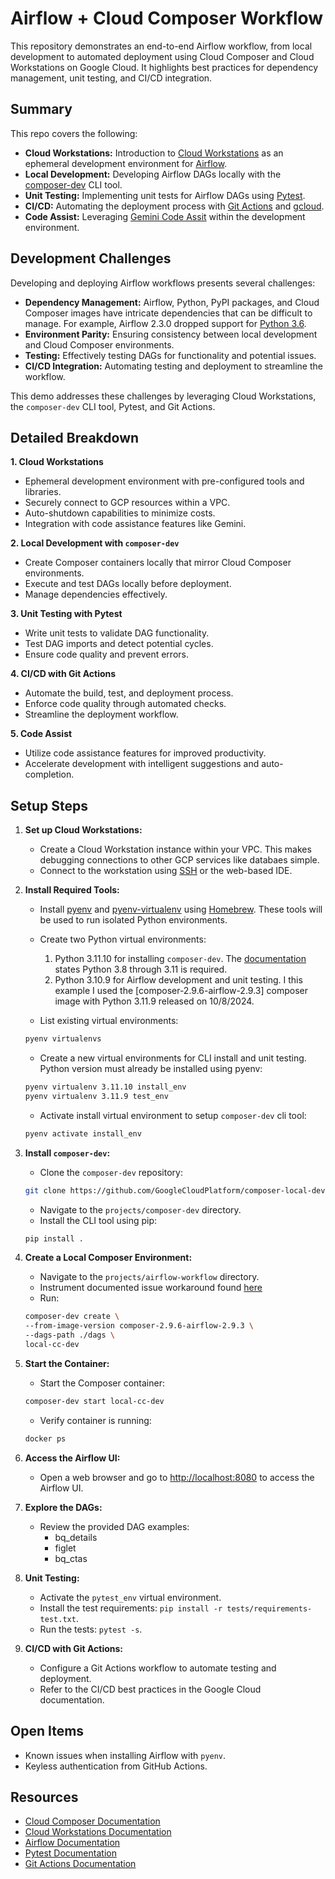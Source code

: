 # Airflow + Cloud Composer Workflow

This repository demonstrates an end-to-end Airflow workflow, from local development to automated deployment using Cloud Composer and Cloud Workstations on Google Cloud. It highlights best practices for dependency management, unit testing, and CI/CD integration.

## Summary

This repo covers the following:

- **Cloud Workstations:** Introduction to [Cloud Workstations](https://cloud.google.com/workstations/?e=48754805&hl=en) as an ephemeral development environment for [Airflow](https://airflow.apache.org/).
- **Local Development:** Developing Airflow DAGs locally with the [composer-dev](https://github.com/GoogleCloudPlatform/composer-local-dev) CLI tool.
- **Unit Testing:** Implementing unit tests for Airflow DAGs using [Pytest](https://docs.pytest.org/en/stable/).
- **CI/CD:** Automating the deployment process with [Git Actions](https://docs.github.com/en/actions/about-github-actions/understanding-github-actions) and [gcloud](https://cloud.google.com/sdk/gcloud).
- **Code Assist:** Leveraging [Gemini Code Assit](https://cloud.google.com/products/gemini/code-assist?e=48754805&hl=en) within the development environment.

## Development Challenges

Developing and deploying Airflow workflows presents several challenges:

- **Dependency Management:** Airflow, Python, PyPI packages, and Cloud Composer images have intricate dependencies that can be difficult to manage. For example, Airflow 2.3.0 dropped support for [Python 3.6](https://github.com/apache/airflow/pull/20467).
- **Environment Parity:** Ensuring consistency between local development and Cloud Composer environments.
- **Testing:** Effectively testing DAGs for functionality and potential issues.
- **CI/CD Integration:** Automating testing and deployment to streamline the workflow.

This demo addresses these challenges by leveraging Cloud Workstations, the `composer-dev` CLI tool, Pytest, and Git Actions.

## Detailed Breakdown

**1. Cloud Workstations**

- Ephemeral development environment with pre-configured tools and libraries.
- Securely connect to GCP resources within a VPC.
- Auto-shutdown capabilities to minimize costs.
- Integration with code assistance features like Gemini.

**2. Local Development with `composer-dev`**

- Create Composer containers locally that mirror Cloud Composer environments.
- Execute and test DAGs locally before deployment.
- Manage dependencies effectively.

**3. Unit Testing with Pytest**

- Write unit tests to validate DAG functionality.
- Test DAG imports and detect potential cycles.
- Ensure code quality and prevent errors.

**4. CI/CD with Git Actions**

- Automate the build, test, and deployment process.
- Enforce code quality through automated checks.
- Streamline the deployment workflow.

**5. Code Assist**

- Utilize code assistance features for improved productivity.
- Accelerate development with intelligent suggestions and auto-completion.

## Setup Steps

1.  **Set up Cloud Workstations:**

    - Create a Cloud Workstation instance within your VPC. This makes debugging connections to other GCP services like databaes simple.
    - Connect to the workstation using [SSH](https://cloud.google.com/workstations/docs/develop-code-using-local-vscode-editor) or the web-based IDE.

2.  **Install Required Tools:**

    - Install [pyenv](https://github.com/pyenv/pyenv-virtualenv) and [pyenv-virtualenv](https://github.com/pyenv/pyenv-virtualenv) using [Homebrew](https://docs.brew.sh/Homebrew-on-Linux). These tools will be used to run isolated Python environments.
    - Create two Python virtual environments:

      1. Python 3.11.10 for installing `composer-dev`. The [documentation](https://cloud.google.com/composer/docs/concepts/versioning/composer-versions#images-composer-2) states Python 3.8 through 3.11 is required.
      2. Python 3.10.9 for Airflow development and unit testing. I this example I used the [composer-2.9.6-airflow-2.9.3] composer image with Python 3.11.9 released on 10/8/2024.

    - List existing virtual environments:

    ```bash
    pyenv virtualenvs
    ```

    - Create a new virtual environments for CLI install and unit testing. Python version must already be installed using pyenv:

    ```bash
    pyenv virtualenv 3.11.10 install_env
    pyenv virtualenv 3.11.9 test_env
    ```

    - Activate install virtual environment to setup `composer-dev` cli tool:

    ```bash
    pyenv activate install_env
    ```

3.  **Install `composer-dev`:**

    - Clone the `composer-dev` repository:

    ```bash
    git clone https://github.com/GoogleCloudPlatform/composer-local-dev.git`
    ```

    - Navigate to the `projects/composer-dev` directory.
    - Install the CLI tool using pip:

    ```bash
    pip install .
    ```

4.  **Create a Local Composer Environment:**

    - Navigate to the `projects/airflow-workflow` directory.
    - Instrument documented issue workaround found [here](https://github.com/GoogleCloudPlatform/composer-local-dev/issues/61)
    - Run:

    ```bash
    composer-dev create \
    --from-image-version composer-2.9.6-airflow-2.9.3 \
    --dags-path ./dags \
    local-cc-dev
    ```

5.  **Start the Container:**

    - Start the Composer container:

    ```bash
    composer-dev start local-cc-dev
    ```

    - Verify container is running:

    ```bash
    docker ps
    ```

6.  **Access the Airflow UI:**

    - Open a web browser and go to [http://localhost:8080](http://localhost:8080) to access the Airflow UI.

7.  **Explore the DAGs:**

    - Review the provided DAG examples:
      - bq_details
      - figlet
      - bq_ctas

8.  **Unit Testing:**

    - Activate the `pytest_env` virtual environment.
    - Install the test requirements: `pip install -r tests/requirements-test.txt`.
    - Run the tests: `pytest -s`.

9.  **CI/CD with Git Actions:**

    - Configure a Git Actions workflow to automate testing and deployment.
    - Refer to the CI/CD best practices in the Google Cloud documentation.

## Open Items

- Known issues when installing Airflow with `pyenv`.
- Keyless authentication from GitHub Actions.

## Resources

- [Cloud Composer Documentation](https://cloud.google.com/composer)
- [Cloud Workstations Documentation](https://www.google.com/url?sa=E&source=gmail&q=https://cloud.google.com/workstations)
- [Airflow Documentation](https://www.google.com/url?sa=E&source=gmail&q=https://airflow.apache.org/)
- [Pytest Documentation](https://www.google.com/url?sa=E&source=gmail&q=https://docs.pytest.org/)
- [Git Actions Documentation](https://www.google.com/url?sa=E&source=gmail&q=https://docs.github.com/en/actions)
